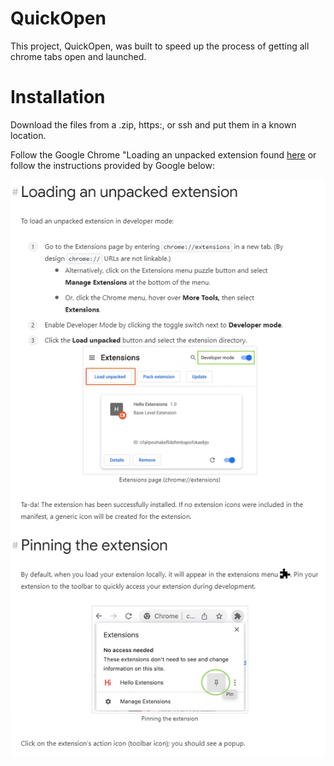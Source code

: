 # QuickOpen
This project, QuickOpen, was built to speed up the process of getting all chrome tabs open and launched.

# Installation
Download the files from a .zip, https:, or ssh and put them in a known location. 

Follow the Google Chrome "Loading an unpacked extension found [here]([https://website-name.com](https://developer.chrome.com/docs/extensions/mv3/getstarted/development-basics/#load-unpacked))  or follow the instructions provided by Google below:

![Screenshot of Chrome Instructions](assets\images\Chrome-Extension-development-basics-Chrome-Developers.png "Screenshot of Chrome Instructions")